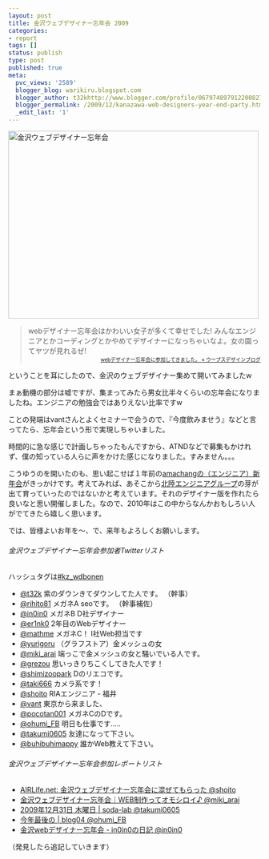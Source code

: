 ```yaml
---
layout: post
title: 金沢ウェブデザイナー忘年会 2009
categories:
- report
tags: []
status: publish
type: post
published: true
meta:
  pvc_views: '2589'
  blogger_blog: warikiru.blogspot.com
  blogger_author: t32khttp://www.blogger.com/profile/06797489791220082722noreply@blogger.com
  blogger_permalink: /2009/12/kanazawa-web-designers-year-end-party.html
  _edit_last: '1'
---
```

<a title="金沢ウェブデザイナー忘年会 by t32k, on Flickr" href="http://www.flickr.com/photos/t32k/4227398177/"><img src="http://farm3.static.flickr.com/2684/4227398177_bcf5037d19.jpg" alt="金沢ウェブデザイナー忘年会" width="500" height="375" /></a>
<blockquote>webデザイナー忘年会はかわいい女子が多くて幸せでした! みんなエンジニアとかコーディングとかやめてデザイナーになっちゃいなよ。女の園ってヤツが見れるぜ!
<span style="font-size: x-small;"><a href="http://blog.woopsdez.jp/?p=1324"></a></span>
<div style="text-align: right;"><span style="font-size: x-small;"><a href="http://blog.woopsdez.jp/?p=1324">webデザイナー忘年会に参加してきました。 « ウープスデザインブログ</a></span></div></blockquote>
ということを耳にしたので、金沢のウェブデザイナー集めて開いてみましたw

<a name="more"></a>まぁ動機の部分は嘘ですが、集まってみたら男女比半々くらいの忘年会になりましたね。エンジニアの勉強会ではありえない比率ですw

ことの発端はvantさんとよくセミナーで会うので、『今度飲みませう』などと言ってたら、忘年会という形で実現しちゃいました。

時間的に急な感じで計画しちゃったもんですから、ATNDなどで募集もかけれず、僕の知っている人らに声をかけた感じになりました。すみません。。。

こうゆうのを開いたのも、思い起こせば１年前の<a href="http://warikiru.blogspot.com/2009/01/blog-post.html">amachangの（エンジニア）新年会</a>がきっかけです。考えてみれば、あそこから<a href="http://groups.google.com/group/hokuriku_engineer">北陸エンジニアグループ</a>の芽が出て育っていったのではないかと考えています。それのデザイナー版を作れたら良いなと思い開催しました。なので、2010年はこの中からなんかおもしろい人がでてきたら嬉しく思います。

では、皆様よいお年を〜、で、来年もよろしくお願いします。
<h6>金沢ウェブデザイナー忘年会参加者Twitterリスト</h6>
ハッシュタグは<a href="http://twitter.com/#search?q=%23kz_wdbonen">#kz_wdbonen</a>
<ul>
	<li><a href="http://twitter.com/t32k">@t32k</a> 紫のダウンきてダウンしてた人です。 （幹事）</li>
	<li><a href="http://twitter.com/rihito81">@rihito81</a> メガネA seoです。 （幹事補佐）</li>
	<li><a href="http://twitter.com/in0in0">@in0in0</a> メガネB D社デザイナー</li>
	<li><a href="http://twitter.com/er1nk0">@er1nk0</a> 2年目のWebデザイナー</li>
	<li><a href="http://twitter.com/mathme">@mathme</a> メガネC！ I社Web担当です</li>
	<li><a href="http://twitter.com/yurigoru">@yurigoru</a> （グラフストア）金メッシュの女</li>
	<li><a href="http://twitter.com/miki_arai">@miki_arai</a> 端っこで金メッシュの女と騒いでいる人です。</li>
	<li><a href="http://twitter.com/grezou">@grezou</a> 思いっきりちこくしてきた人です！</li>
	<li><a href="http://twitter.com/shimizoopark">@shimizoopark</a> Dのリエコです。</li>
	<li><a href="http://twitter.com/taki666">@taki666</a> カメラ系です！</li>
	<li><a href="http://twitter.com/shoito">@shoito</a> RIAエンジニア - 福井</li>
	<li><a href="http://twitter.com/vant">@vant</a> 東京から来ました、</li>
	<li><a href="http://twitter.com/pocotan001">@pocotan001</a> メガネCのDです。</li>
	<li><a href="http://twitter.com/ohumi_FB">@ohumi_FB</a> 明日も仕事です.....</li>
	<li><a href="http://twitter.com/takumi0605">@takumi0605</a> 友達になって下さい。</li>
	<li><a href="http://twitter.com/buhibuhimappy">@buhibuhimappy</a> 誰かWeb教えて下さい。</li>
</ul>
<h6>金沢ウェブデザイナー忘年会参加レポートリスト</h6>
<ul>
	<li><a href="http://blog.air-life.net/2009/12/kanazawa-web-designers-year-end-party.html">AIRLife.net: 金沢ウェブデザイナー忘年会に混ぜてもらった @shoito</a></li>
	<li><a href="http://ameblo.jp/iblab-ma/entry-10422945750.html">金沢ウェブデザイナー忘年会｜WEB制作ってオモシロイ♪ @miki_arai</a></li>
	<li><a href="http://www.soda-lab.sakura.ne.jp/blog/?p=69">2009年12月31日 木曜日 | soda-lab @takumi0605 </a></li>
	<li><a href="http://demdm.net/blog04/?p=35">今年最後の | blog04 @ohumi_FB</a></li>
	<li><a href="http://www.blogger.com/goog_1262497557002">金沢webデザイナー忘年会 - in0in0の日記</a><a href="http://d.hatena.ne.jp/in0in0/20100102/1262463819"> @in0in0</a></li>
</ul>
（発見したら追記していきます）
